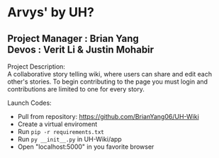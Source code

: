 Arvys' by UH?
==

Project Manager : Brian Yang   
Devos : Verit Li & Justin Mohabir
--
Project Description:  
A collaborative story telling wiki, where users can share and edit each other's stories. To begin contributing to the page you must login and contributions are limited to one for every story.  

Launch Codes:   
* Pull from repository: https://github.com/BrianYang06/UH-Wiki   
* Create a virtual enviroment
* Run ```pip -r requirements.txt```
* Run ```py __init__.py``` in UH-Wiki/app
* Open "localhost:5000" in you favorite browser
